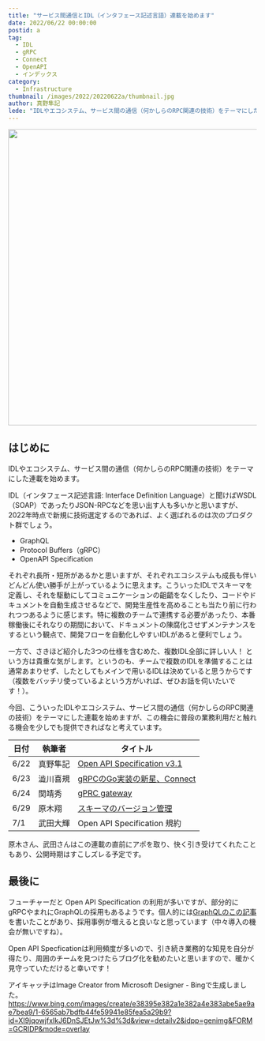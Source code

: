```yaml
---
title: "サービス間通信とIDL（インタフェース記述言語）連載を始めます"
date: 2022/06/22 00:00:00
postid: a
tag:
  - IDL
  - gRPC
  - Connect
  - OpenAPI
  - インデックス
category:
  - Infrastructure
thumbnail: /images/2022/20220622a/thumbnail.jpg
author: 真野隼記
lede: "IDLやエコシステム、サービス間の通信（何かしらのRPC関連の技術）をテーマにした連載を始めます。IDL（インターフェース記述言語: Interface Definition Language）と聞けば..."
---
```

<img src="/images/2022/20220622a/OIG.jpg" alt="" width="600" height="600">

## はじめに

IDLやエコシステム、サービス間の通信（何かしらのRPC関連の技術）をテーマにした連載を始めます。

IDL（インタフェース記述言語: Interface Definition Language）と聞けばWSDL（SOAP）であったりJSON-RPCなどを思い出す人も多いかと思いますが、2022年時点で新規に技術選定するのであれば、よく選ばれるのは次のプロダクト群でしょう。

* GraphQL
* Protocol Buffers（gRPC）
* OpenAPI Specification

それぞれ長所・短所があるかと思いますが、それぞれエコシステムも成長も伴いどんどん使い勝手が上がっているように思えます。こういったIDLでスキーマを定義し、それを駆動にしてコミュニケーションの齟齬をなくしたり、コードやドキュメントを自動生成させるなどで、開発生産性を高めることも当たり前に行われつつあるように感じます。特に複数のチームで連携する必要があったり、本番稼働後にそれなりの期間において、ドキュメントの陳腐化させずメンテナンスをするという観点で、開発フローを自動化しやすいIDLがあると便利でしょう。

一方で、さきほど紹介した3つの仕様を含むめた、複数IDL全部に詳しい人！ という方は貴重な気がします。というのも、チームで複数のIDLを準備することは通常あまりせず、したとしてもメインで用いるIDLは決めていると思うからです（複数をバッチリ使っているよという方がいれば、ぜひお話を伺いたいです！）。

今回、こういったIDLやエコシステム、サービス間の通信（何かしらのRPC関連の技術）をテーマにした連載を始めますが、この機会に普段の業務利用だと触れる機会を少しでも提供できればなと考えています。

| 日付 | 執筆者 | タイトル |
| ---- | ---- | ---- |
| 6/22 | 真野隼記 | [Open API Specification v3.1](/articles/20220622b/) |
| 6/23 | 澁川喜規 | [gRPCのGo実装の新星、Connect](/articles/20220623a/) |
| 6/24 | 関靖秀   | [gPRC gateway](/articles/20220624a/)  |
| 6/29 | 原木翔   | [スキーマのバージョン管理](/articles/20220629a/) |
| 7/1  | 武田大輝 | Open API Specification 規約 |

原木さん、武田さんはこの連載の直前にアポを取り、快く引き受けてくれたこともあり、公開時期はすこしズレる予定です。

## 最後に

フューチャーだと Open API Specification の利用が多いですが、部分的にgRPCやまれにGraphQLの採用もあるようです。個人的には[GraphQLのこの記事](https://future-architect.github.io/articles/20200609/)を書いたことがあり、採用事例が増えると良いなと思っています（中々導入の機会が無いですね）。

Open API Specficationは利用頻度が多いので、引き続き業務的な知見を自分が得たり、周囲のチームを見つけたらブログ化を勧めたいと思いますので、暖かく見守っていただけると幸いです！

アイキャッチはImage Creator from Microsoft Designer - Bingで生成しました。
https://www.bing.com/images/create/e38395e382a1e382a4e383abe5ae9ae7bea9/1-6565ab7bdfb44fe59941e85fea5a29b9?id=XI9jqowjfxIkJ6DnSJEtJw%3d%3d&view=detailv2&idpp=genimg&FORM=GCRIDP&mode=overlay
